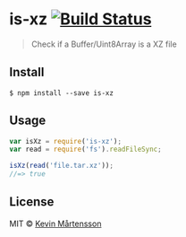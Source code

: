 # is-xz [![Build Status](http://img.shields.io/travis/kevva/is-xz/master.svg?style=flat)](https://travis-ci.org/kevva/is-xz)

> Check if a Buffer/Uint8Array is a XZ file


## Install

```
$ npm install --save is-xz
```


## Usage

```js
var isXz = require('is-xz');
var read = require('fs').readFileSync;

isXz(read('file.tar.xz'));
//=> true
```


## License

MIT © [Kevin Mårtensson](https://github.com/kevva)
